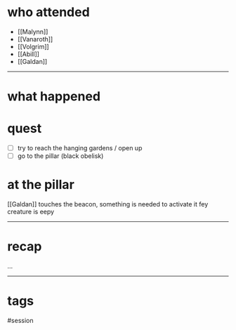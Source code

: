 # who attended

- [[Malynn]]
- [[Vanaroth]]
- [[Volgrim]]
- [[Abill]]
- [[Galdan]]

---
# what happened

# quest
- [ ] try to reach the hanging gardens / open up 
- [ ] go to the pillar (black obelisk)

# at the pillar
[[Galdan]] touches the beacon, something is needed to activate it
fey creature is eepy

---
# recap

...

---
# tags

#session